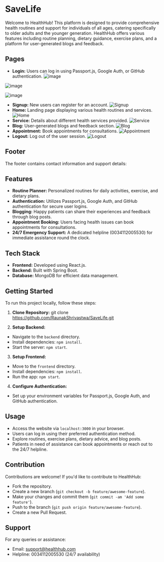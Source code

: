 
# SaveLife
Welcome to HealthHub! This platform is designed to provide comprehensive health routines and support for individuals of all ages, catering specifically to older adults and the younger generation. HealthHub offers various features including routine planning, dietary guidance, exercise plans, and a platform for user-generated blogs and feedback.

## Pages

- **Login:** Users can log in using Passport.js, Google Auth, or GitHub authentication.
![image](https://github.com/RaunakShrivastwa/SaveLife/assets/121729066/725d64e4-c91d-4038-81a2-b9a0238bf0d4)

![image](https://github.com/RaunakShrivastwa/SaveLife/assets/121729066/590c3605-c1fa-4fa7-b8d2-1260f1b7a6a3)

![image](https://github.com/RaunakShrivastwa/SaveLife/assets/121729066/b4883c26-87f3-455b-b741-795e235eacd5)



- **Signup:** New users can register for an account.
![Signup](path/to/signup-image.png)
- **Home:** Landing page displaying various health routines and services.
![Home](path/to/home-image.png)
- **Service:** Details about different health services provided.
![Service](path/to/service-image.png)
- **Blog:** User-generated blogs and feedback section.
![Blog](path/to/blog-image.png)
- **Appointment:** Book appointments for consultations.
![Appointment](path/to/appointment-image.png)
- **Logout:** Log out of the user session.
![Logout](path/to/logout-image.png)

## Footer

The footer contains contact information and support details:

## Features

- **Routine Planner:** Personalized routines for daily activities, exercise, and dietary plans.
- **Authentication:** Utilizes Passport.js, Google Auth, and GitHub authentication for secure user logins.
- **Blogging:** Happy patients can share their experiences and feedback through blog posts.
- **Appointment Booking:** Users facing health issues can book appointments for consultations.
- **24/7 Emergency Support:** A dedicated helpline (0034112005530) for immediate assistance round the clock.

## Tech Stack

- **Frontend:** Developed using React.js.
- **Backend:** Built with Spring Boot.
- **Database:** MongoDB for efficient data management.

## Getting Started

To run this project locally, follow these steps:

1. **Clone Repository:**
git clone https://github.com/RaunakShrivastwa/SaveLife.git

2. **Setup Backend:**
- Navigate to the `backend` directory.
- Install dependencies: `npm install`.
- Start the server: `npm start`.

3. **Setup Frontend:**
- Move to the `frontend` directory.
- Install dependencies: `npm install`.
- Run the app: `npm start`.

4. **Configure Authentication:**
- Set up your environment variables for Passport.js, Google Auth, and GitHub authentication.

## Usage

- Access the website via `localhost:3000` in your browser.
- Users can log in using their preferred authentication method.
- Explore routines, exercise plans, dietary advice, and blog posts.
- Patients in need of assistance can book appointments or reach out to the 24/7 helpline.

## Contribution

Contributions are welcome! If you'd like to contribute to HealthHub:
- Fork the repository.
- Create a new branch (`git checkout -b feature/awesome-feature`).
- Make your changes and commit them (`git commit -am 'Add some feature'`).
- Push to the branch (`git push origin feature/awesome-feature`).
- Create a new Pull Request.

## Support

For any queries or assistance:
- Email: support@healthhub.com
- Helpline: 0034112005530 (24/7 availability)
